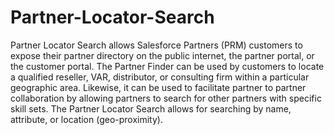 # Partner-Locator-Search
Partner Locator Search allows Salesforce Partners (PRM) customers to expose their partner directory on the public internet, the partner portal, or the customer portal. The Partner Finder can be used by customers to locate a qualified reseller, VAR, distributor, or consulting firm within a particular geographic area. Likewise, it can be used to facilitate partner to partner collaboration by allowing partners to search for other partners with specific skill sets. The Partner Locator Search allows for searching by name, attribute, or location (geo-proximity).
